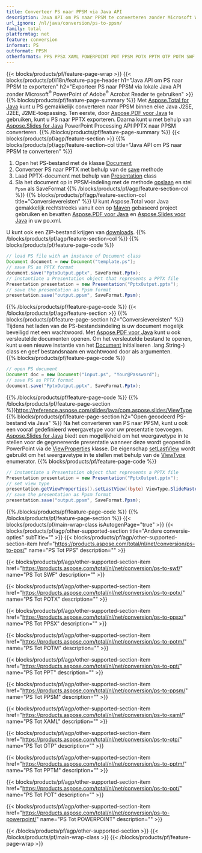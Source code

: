 ```yaml
---
title: Converteer PS naar PPSM via Java API
description: Java API om PS naar PPSM te converteren zonder Microsoft Word te gebruiken
url_ignore: /nl/java/conversion/ps-to-ppsm/
family: total
platformtag: net
feature: conversion
informat: PS
outformat: PPSM
otherformats: PPS PPSX XAML POWERPOINT POT PPSM POTX PPTM OTP POTM SWF PPT
---
```

{{< blocks/products/pf/feature-page-wrap >}}
{{< blocks/products/pf/i18n/feature-page-header h1="Java API om PS naar PPSM te exporteren" h2="Exporteer PS naar PPSM via lokale Java API zonder Microsoft<sup>&reg;</sup> PowerPoint of Adobe<sup>&reg;</sup> Acrobat Reader te gebruiken" >}}
{{% blocks/products/pf/feature-page-summary %}}
Met [Aspose.Total for Java](https://products.aspose.com/total/java/) kunt u PS gemakkelijk converteren naar PPSM binnen elke Java J2SE, J2EE, J2ME-toepassing. Ten eerste, door [Aspose.PDF voor Java](https://products.aspose.com/pdf/java/) te gebruiken, kunt u PS naar PPTX exporteren. Daarna kunt u met behulp van [Aspose.Slides for Java](https://products.aspose.com/slides/java/) PowerPoint Processing API PPTX naar PPSM converteren.
{{% /blocks/products/pf/feature-page-summary  %}}
{{< blocks/products/pf/agp/feature-section >}}
{{% blocks/products/pf/agp/feature-section-col title="Java API om PS naar PPSM te converteren" %}}
1. Open het PS-bestand met de klasse [Document](https://reference.aspose.com/pdf/java/com.aspose.pdf/Document)
2. Converteer PS naar PPTX met behulp van de [save](https://reference.aspose.com/pdf/java/com.aspose.pdf/Document#save-java.lang.String-int-) methode
3. Laad PPTX-document met behulp van [Presentation](https://reference.aspose.com/slides/java/com.aspose.slides/Presentation) class
4. Sla het document op in PPSM-indeling met de methode [opslaan](https://reference.aspose.com/slides/java/com.aspose.slides/Presentation#save-java.lang.String-int-) en stel ` Ppsm` als SaveFormat
{{% /blocks/products/pf/agp/feature-section-col %}}
{{% blocks/products/pf/agp/feature-section-col title="Conversievereisten" %}}
U kunt Aspose.Total voor Java gemakkelijk rechtstreeks vanuit een op [Maven](https://repository.aspose.com/webapp/#/artifacts/browse/tree/General/repo/com/aspose/aspose-total) gebaseerd project gebruiken en bevatten [Aspose.PDF voor Java](https://docs.aspose.com/pdf/java/installation/) en [Aspose.Slides voor Java](https://docs.aspose.com/slides/java/installation/) in uw po.xml.

U kunt ook een ZIP-bestand krijgen van [downloads](https://releases.aspose.com/total/java).
{{% /blocks/products/pf/agp/feature-section-col %}}
{{% blocks/products/pf/feature-page-code %}}

```java
// load PS file with an instance of Document class
Document document = new Document("template.ps");
// save PS as PPTX format 
document.save("PptxOutput.pptx", SaveFormat.Pptx); 
// instantiate a Presentation object that represents a PPTX file
Presentation presentation = new Presentation("PptxOutput.pptx");
// save the presentation as Ppsm format
presentation.save("output.ppsm", SaveFormat.Ppsm);   
```

{{% /blocks/products/pf/feature-page-code %}}
{{< /blocks/products/pf/agp/feature-section >}}
{{% blocks/products/pf/feature-page-section  h2="Conversievereisten" %}}
Tijdens het laden van de PS-bestandsindeling is uw document mogelijk beveiligd met een wachtwoord. Met [Aspose.PDF voor Java](https://products.aspose.com/pdf/java/) kunt u ook versleutelde documenten openen. Om het versleutelde bestand te openen, kunt u een nieuwe instantie van het [Document](https://reference.aspose.com/pdf/java/com.aspose.pdf/Document#Document-java.lang.String-java) initialiseren .lang.String-) class en geef bestandsnaam en wachtwoord door als argumenten.  
{{% blocks/products/pf/feature-page-code %}}

```java
// open PS document
Document doc = new Document("input.ps", "Your@Password");
// save PS as PPTX format 
document.save("PptxOutput.pptx", SaveFormat.Pptx); 

```

{{% /blocks/products/pf/feature-page-code  %}}
{{% /blocks/products/pf/feature-page-section %}}https://reference.aspose.com/slides/java/com.aspose.slides/ViewType
{{% blocks/products/pf/feature-page-section  h2="Open gecodeerd PS-bestand via Java" %}}
Na het converteren van PS naar PPSM, kunt u ook een vooraf gedefinieerd weergavetype voor uw presentatie toevoegen. [Aspose.Slides for Java](https://products.aspose.com/slides/java/) biedt een mogelijkheid om het weergavetype in te stellen voor de gegenereerde presentatie wanneer deze wordt geopend in PowerPoint via de [ViewProperties](https://reference.aspose.com/slides/java/com.aspose.slides/ViewProperties) klasse. De eigenschap [setLastView](https://reference.aspose.com/slides/java/com.aspose.slides/ViewProperties#setLastView-int-) wordt gebruikt om het weergavetype in te stellen met behulp van de [ViewType](https://reference.aspose.com/slides/java/com.aspose.slides/ViewType) enumerator. 
{{% blocks/products/pf/feature-page-code %}}

```java
// instantiate a Presentation object that represents a PPTX file
Presentation presentation = new Presentation("PptxOutput.pptx");
// set view type
presentation.getViewProperties().setLastView((byte) ViewType.SlideMasterView);
// save the presentation as Ppsm format
presentation.save("output.ppsm", SaveFormat.Ppsm);    
```

{{% /blocks/products/pf/feature-page-code  %}}
{{% /blocks/products/pf/feature-page-section %}}
{{< blocks/products/pf/main-wrap-class isAutogenPage="true" >}}
{{< blocks/products/pf/agp/other-supported-section title="Andere conversie-opties" subTitle="" >}}
{{< blocks/products/pf/agp/other-supported-section-item href="https://products.aspose.com/total/nl/net/conversion/ps-to-pps/" name="PS Tot PPS" description="" >}}

{{< blocks/products/pf/agp/other-supported-section-item href="https://products.aspose.com/total/nl/net/conversion/ps-to-swf/" name="PS Tot SWF" description="" >}}

{{< blocks/products/pf/agp/other-supported-section-item href="https://products.aspose.com/total/nl/net/conversion/ps-to-potx/" name="PS Tot POTX" description="" >}}

{{< blocks/products/pf/agp/other-supported-section-item href="https://products.aspose.com/total/nl/net/conversion/ps-to-ppsx/" name="PS Tot PPSX" description="" >}}

{{< blocks/products/pf/agp/other-supported-section-item href="https://products.aspose.com/total/nl/net/conversion/ps-to-potm/" name="PS Tot POTM" description="" >}}

{{< blocks/products/pf/agp/other-supported-section-item href="https://products.aspose.com/total/nl/net/conversion/ps-to-ppt/" name="PS Tot PPT" description="" >}}

{{< blocks/products/pf/agp/other-supported-section-item href="https://products.aspose.com/total/nl/net/conversion/ps-to-ppsm/" name="PS Tot PPSM" description="" >}}

{{< blocks/products/pf/agp/other-supported-section-item href="https://products.aspose.com/total/nl/net/conversion/ps-to-xaml/" name="PS Tot XAML" description="" >}}

{{< blocks/products/pf/agp/other-supported-section-item href="https://products.aspose.com/total/nl/net/conversion/ps-to-otp/" name="PS Tot OTP" description="" >}}

{{< blocks/products/pf/agp/other-supported-section-item href="https://products.aspose.com/total/nl/net/conversion/ps-to-pptm/" name="PS Tot PPTM" description="" >}}

{{< blocks/products/pf/agp/other-supported-section-item href="https://products.aspose.com/total/nl/net/conversion/ps-to-pot/" name="PS Tot POT" description="" >}}

{{< blocks/products/pf/agp/other-supported-section-item href="https://products.aspose.com/total/nl/net/conversion/ps-to-powerpoint/" name="PS Tot POWERPOINT" description="" >}}


{{< /blocks/products/pf/agp/other-supported-section >}}
{{< /blocks/products/pf/main-wrap-class >}}
{{< /blocks/products/pf/feature-page-wrap >}}